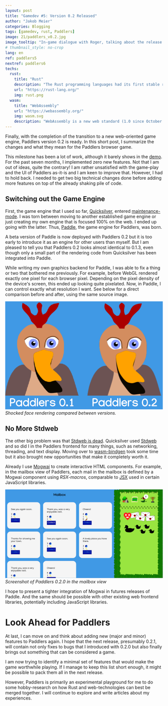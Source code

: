 ```yaml
---
layout: post
title: "Gamedev #5: Version 0.2 Released"
author: "Jakob Meier"
categories: Blogging
tags: [gamedev, rust, Paddlers]
image: 21/paddlers_v0.2.jpg
image_tooltip: "In-game dialogue with Roger, talking about the release of version 0.2."
# thumbnail_style: no-crop
lang: en
ref: paddlers5
nextref: paddlers6
techs: 
  rust:
    title: "Rust"
    description: "The Rust programming languages had its first stable release in May 2015. Although it is in its core a systems programming language, it has been adopted rapidly in different environments. Many programmers love using it and the community is growing quickly."
    url: "https://rust-lang.org/"
    img: rust.png
  wasm:
    title: "WebAssembly"
    url: "https://webassembly.org/"
    img: wasm.svg
    description: "WebAssembly is a new web standard (1.0 since October 2017) that allows running bytecode in the browser. While it is possible to compile C/C++ and other languages to Wasm, right now the tooling for Rust is definitely the most advanced. Partly because both the Rust and the Wasm project originated at Mozilla and are actively pushed by them."
---
```


<p class="intro">Finally, with the completion of the transition to a new web-oriented game engine, Paddlers version 0.2 is ready. In this short post, I summarize the changes and what they mean for the Paddlers browser game.</p>

This milestone has been a lot of work, although it barely shows in the [demo](https://demo.paddlers.ch). For the past seven months, I implemented zero new features. Not that I am out of ideas, quite the contrary! I am rather unsatisfied with the game-play and the UI of Paddlers as-it-is and I am keen to improve that.
However, I had to hold back. I needed to get two big technical changes done before adding more features on top of the already shaking pile of code.

## Switching out the Game Engine
First, the game engine that I used so far, [Quicksilver](https://github.com/ryanisaacg/quicksilver), entered [maintenance-mode](https://ryanisaacg.com/posts/quicksilver-goodbye/). I was torn between moving to another established game engine or just creating my own engine that is focused 100% on the web. I ended up going with the latter. Thus, [Paddle](https://github.com/jakmeier/paddle), the game engine for Paddlers, was born. 

A beta version of Paddle is now deployed with Paddlers 0.2 but it is too early to introduce it as an engine for other users than myself.
But I am pleased to tell you that Paddlers 0.2 looks almost identical to 0.1.3, even though only a small part of the rendering code from Quicksilver has been integrated into Paddle.

<!-- If I had to make the decision now, I would probably go with [bevy](), which did not exists back then.
Looking around for a new alternative, I had trouble finding something with full cross-browser support for all platforms, including touch input. -->

While writing my own graphics backend for Paddle, I was able to fix a thing or two that bothered me previously.
For example, before WebGL rendered exactly one pixel for each browser pixel.
Depending on the pixel density of the device's screen, this ended up looking quite pixelated.
Now, in Paddle, I can control exactly what resolution I want.
See below for a direct comparison before and after, using the same source image.

![Image: Comparison between an image rendered in Paddlers version 0.1.3 against 0.2.0](/assets/img/21/resolution_comparison.png)
*Shocked face rendering compared between versions.*

## No More Stdweb
The other big problem was that [Stdweb is dead](https://github.com/RustSec/advisory-db/issues/391).
Quicksilver used [Stdweb](https://github.com/koute/stdweb) and so did I in the Paddlers frontend for many things, such as networking, threading, and text display. Moving over to [wasm-bindgen](https://github.com/rustwasm/wasm-bindgen) took some time but it also brought new opportunities that make it completely worth it.

Already I use [Mogwai](https://github.com/schell/mogwai) to create interactive HTML components.
For example, in the mailbox view of Paddlers, each mail in the mailbox is defined by a Mogwai component using *RSX-macros*, comparable to [JSX](https://reactjs.org/docs/introducing-jsx.html) used in certain JavaScript libraries.

![Image: Screenshot from Paddlers where Letters are shown, which use Mogwai components.](/assets/img/21/mailbox_v0.2.0.png)
*Screenshot of Paddlers 0.2.0 in the mailbox view*

I hope to present a tighter integration of Mogwai in futures releases of Paddle. And the same should be possible with other existing web frontend libraries, potentially including JavaScript libraries.

# Look Ahead for Paddlers
At last, I can move on and think about adding new (major and minor) features to Paddlers again.
I hope that the next release, presumably 0.2.1, will contain not only fixes to bugs that I introduced with 0.2.0 but also finally brings out something that can be considered a game.

I am now trying to identify a minimal set of features that would make the game worthwhile playing.
If I manage to keep this list short enough, it might be possible to pack them all in the next release.

However, Paddlers is primarily an experimental playground for me to do some hobby-research on how Rust and web-technologies can best be merged together. I will continue to explore and write articles about my experiences.